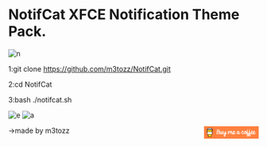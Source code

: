 # NotifCat XFCE Notification Theme Pack.


![n](https://user-images.githubusercontent.com/79897762/235468495-fda40073-cb0d-4f6c-95bc-b20921edfba0.png)

1:git clone https://github.com/m3tozz/NotifCat.git 

2:cd NotifCat 

3:bash ./notifcat.sh

![e](https://user-images.githubusercontent.com/79897762/235470245-91aa694a-f3f7-476c-8632-7609300bec75.png)
![a](https://user-images.githubusercontent.com/79897762/235471983-c7ad69a0-576a-471e-95e7-034ac9336824.png)
 
→made by m3tozz
<a href="https://www.buymeacoffee.com/m3tozz" target="_blank" ><img src="https://raw.githubusercontent.com/E343IO/stuff/main/default-orange.webp" align="right"  width="110"></a>
